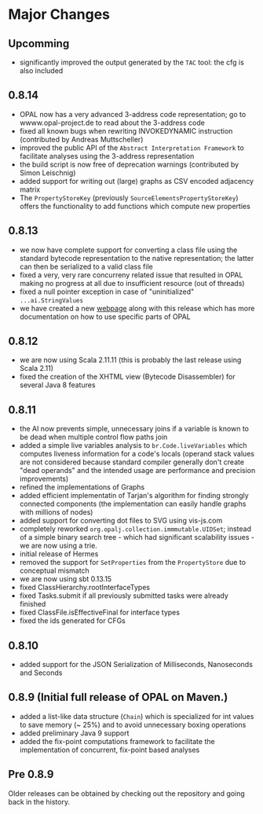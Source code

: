 # Major Changes

## Upcomming
 - significantly improved the output generated by the `TAC` tool: the cfg is also included

## 0.8.14
 - OPAL now has a very advanced 3-address code representation; go to wwww.opal-project.de to read about the 3-address code
 - fixed all known bugs when rewriting INVOKEDYNAMIC instruction (contributed by Andreas Muttscheller)
 - improved the public API of the `Abstract Interpretation Framework` to facilitate analyses using the 3-address representation
 - the build script is now free of deprecation warnings (contributed by Simon Leischnig)
 - added support for writing out (large) graphs as CSV encoded adjacency matrix
 - The `PropertyStoreKey` (previously `SourceElementsPropertyStoreKey`) offers the functionality to add functions which compute new properties

## 0.8.13
 - we now have complete support for converting a class file using the standard bytecode representation to the native representation; the latter can then be serialized to a valid class file
 - fixed a very, very rare concurreny related issue that resulted in OPAL making no progress at all due to insufficient resource (out of threads)
 - fixed a null pointer exception in case of "uninitialized" `...ai.StringValues`
 - we have created a new [webpage](http://www.opal-project.de) along with this release which has more documentation on how to use specific parts of OPAL

## 0.8.12
 - we are now using Scala 2.11.11 (this is probably the last release using Scala 2.11)
 - fixed the creation of the XHTML view (Bytecode Disassembler) for several Java 8 features

## 0.8.11
 - the AI now prevents simple, unnecessary joins if a variable is known to be dead when multiple control flow paths join
 - added a simple live variables analysis to `br.Code.liveVariables` which computes liveness information for a code's locals (operand stack values are not considered because standard compiler generally don't create "dead operands" and the intended usage are performance and precision improvements)
 - refined the implementations of Graphs
 - added efficient implementatin of Tarjan's algorithm for finding strongly connected components (the implementation can easily handle graphs with millions of nodes)
 - added support for converting dot files to SVG using vis-js.com
 - completely reworked `org.opalj.collection.immmutable.UIDSet`; instead of a simple binary search tree - which had significant scalability issues - we are now using a trie.
 - initial release of Hermes
 - removed the support for `SetProperties` from the `PropertyStore` due to conceptual mismatch
 - we are now using sbt 0.13.15
 - fixed ClassHierarchy.rootInterfaceTypes
 - fixed Tasks.submit if all previously submitted tasks were already finished
 - fixed ClassFile.isEffectiveFinal for interface types
 - fixed the ids generated for CFGs

## 0.8.10
 - added support for the JSON Serialization of Milliseconds, Nanoseconds and Seconds

## 0.8.9 (Initial full release of OPAL on Maven.)
 - added a list-like data structure (`Chain`) which is specialized for int values to save memory
 (~ 25%) and to avoid unnecessary boxing operations
 - added preliminary Java 9 support
 - added the fix-point computations framework to facilitate the implementation of concurrent, fix-point based analyses

## Pre 0.8.9
Older releases can be obtained by checking out the repository and going back in the history.
